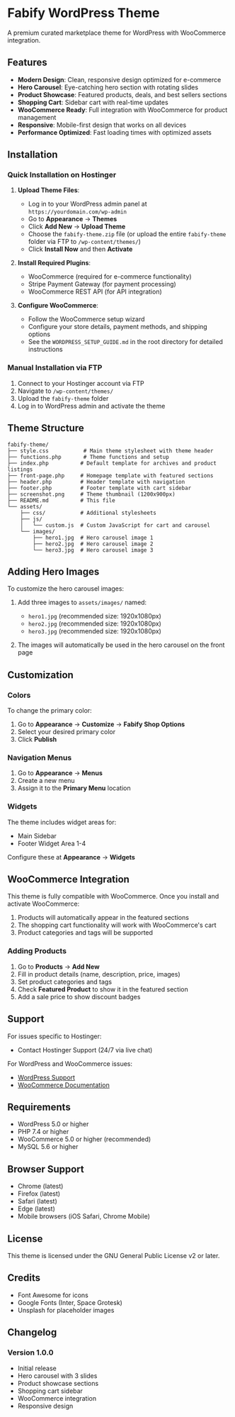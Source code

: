 # Fabify WordPress Theme

A premium curated marketplace theme for WordPress with WooCommerce integration.

## Features

- **Modern Design**: Clean, responsive design optimized for e-commerce
- **Hero Carousel**: Eye-catching hero section with rotating slides
- **Product Showcase**: Featured products, deals, and best sellers sections
- **Shopping Cart**: Sidebar cart with real-time updates
- **WooCommerce Ready**: Full integration with WooCommerce for product management
- **Responsive**: Mobile-first design that works on all devices
- **Performance Optimized**: Fast loading times with optimized assets

## Installation

### Quick Installation on Hostinger

1. **Upload Theme Files**:
   - Log in to your WordPress admin panel at `https://yourdomain.com/wp-admin`
   - Go to **Appearance** → **Themes**
   - Click **Add New** → **Upload Theme**
   - Choose the `fabify-theme.zip` file (or upload the entire `fabify-theme` folder via FTP to `/wp-content/themes/`)
   - Click **Install Now** and then **Activate**

2. **Install Required Plugins**:
   - WooCommerce (required for e-commerce functionality)
   - Stripe Payment Gateway (for payment processing)
   - WooCommerce REST API (for API integration)

3. **Configure WooCommerce**:
   - Follow the WooCommerce setup wizard
   - Configure your store details, payment methods, and shipping options
   - See the `WORDPRESS_SETUP_GUIDE.md` in the root directory for detailed instructions

### Manual Installation via FTP

1. Connect to your Hostinger account via FTP
2. Navigate to `/wp-content/themes/`
3. Upload the `fabify-theme` folder
4. Log in to WordPress admin and activate the theme

## Theme Structure

```
fabify-theme/
├── style.css           # Main theme stylesheet with theme header
├── functions.php       # Theme functions and setup
├── index.php          # Default template for archives and product listings
├── front-page.php     # Homepage template with featured sections
├── header.php         # Header template with navigation
├── footer.php         # Footer template with cart sidebar
├── screenshot.png     # Theme thumbnail (1200x900px)
├── README.md          # This file
└── assets/
    ├── css/           # Additional stylesheets
    ├── js/
    │   └── custom.js  # Custom JavaScript for cart and carousel
    └── images/
        ├── hero1.jpg  # Hero carousel image 1
        ├── hero2.jpg  # Hero carousel image 2
        └── hero3.jpg  # Hero carousel image 3
```

## Adding Hero Images

To customize the hero carousel images:

1. Add three images to `assets/images/` named:
   - `hero1.jpg` (recommended size: 1920x1080px)
   - `hero2.jpg` (recommended size: 1920x1080px)
   - `hero3.jpg` (recommended size: 1920x1080px)

2. The images will automatically be used in the hero carousel on the front page

## Customization

### Colors

To change the primary color:

1. Go to **Appearance** → **Customize** → **Fabify Shop Options**
2. Select your desired primary color
3. Click **Publish**

### Navigation Menus

1. Go to **Appearance** → **Menus**
2. Create a new menu
3. Assign it to the **Primary Menu** location

### Widgets

The theme includes widget areas for:
- Main Sidebar
- Footer Widget Area 1-4

Configure these at **Appearance** → **Widgets**

## WooCommerce Integration

This theme is fully compatible with WooCommerce. Once you install and activate WooCommerce:

1. Products will automatically appear in the featured sections
2. The shopping cart functionality will work with WooCommerce's cart
3. Product categories and tags will be supported

### Adding Products

1. Go to **Products** → **Add New**
2. Fill in product details (name, description, price, images)
3. Set product categories and tags
4. Check **Featured Product** to show it in the featured section
5. Add a sale price to show discount badges

## Support

For issues specific to Hostinger:
- Contact Hostinger Support (24/7 via live chat)

For WordPress and WooCommerce issues:
- [WordPress Support](https://wordpress.org/support)
- [WooCommerce Documentation](https://woocommerce.com/documentation)

## Requirements

- WordPress 5.0 or higher
- PHP 7.4 or higher
- WooCommerce 5.0 or higher (recommended)
- MySQL 5.6 or higher

## Browser Support

- Chrome (latest)
- Firefox (latest)
- Safari (latest)
- Edge (latest)
- Mobile browsers (iOS Safari, Chrome Mobile)

## License

This theme is licensed under the GNU General Public License v2 or later.

## Credits

- Font Awesome for icons
- Google Fonts (Inter, Space Grotesk)
- Unsplash for placeholder images

## Changelog

### Version 1.0.0
- Initial release
- Hero carousel with 3 slides
- Product showcase sections
- Shopping cart sidebar
- WooCommerce integration
- Responsive design
